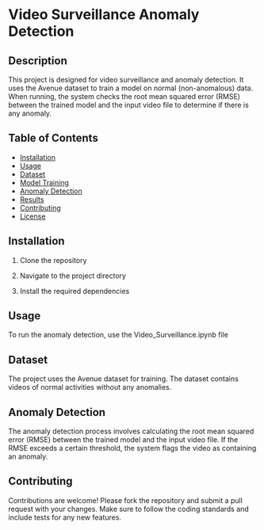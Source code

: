 # Video Surveillance Anomaly Detection

## Description
This project is designed for video surveillance and anomaly detection. It uses the Avenue dataset to train a model on normal (non-anomalous) data. When running, the system checks the root mean squared error (RMSE) between the trained model and the input video file to determine if there is any anomaly.

## Table of Contents
- [Installation](#installation)
- [Usage](#usage)
- [Dataset](#dataset)
- [Model Training](#model-training)
- [Anomaly Detection](#anomaly-detection)
- [Results](#results)
- [Contributing](#contributing)
- [License](#license)

## Installation
1. Clone the repository

2. Navigate to the project directory

3. Install the required dependencies


## Usage
To run the anomaly detection, use the Video_Surveillance.ipynb file

## Dataset 
The project uses the Avenue dataset for training. The dataset contains videos of normal activities without any anomalies. 

## Anomaly Detection
The anomaly detection process involves calculating the root mean squared error (RMSE) between the trained model and the input video file. If the RMSE exceeds a certain threshold, the system flags the video as containing an anomaly.

## Contributing
Contributions are welcome! Please fork the repository and submit a pull request with your changes. Make sure to follow the coding standards and include tests for any new features.
